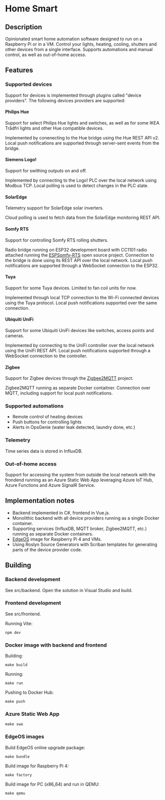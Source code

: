 # Home Smart

## Description

Opinionated smart home automation software designed to run on a Raspberry Pi or in a VM. Control your lights, heating, cooling, shutters and other devices from a single interface. Supports automations and manual control, as well as out-of-home access.

## Features

### Supported devices

Support for devices is implemented through plugins called "device providers". The following devices providers are supported:

#### Philips Hue

Support for select Philips Hue lights and switches, as well as for some IKEA Trådfri lights and other Hue compatible devices.

Implemented by conenecting to the Hue bridge using the Hue REST API v2. Local push notifications are supported through server-sent events from the bridge.

#### Siemens Logo!

Support for swithing outputs on and off.

Implemented by connecting to the Logo! PLC over the local network using Modbus TCP. Local polling is used to detect changes in the PLC state.

#### SolarEdge

Telemetry support for SolarEdge solar inverters.

Cloud polling is used to fetch data from the SolarEdge monitoring REST API.

#### Somfy RTS

Support for controlling Somfy RTS rolling shutters.

Radio bridge running on ESP32 development board with CC1101 radio attached running the [ESPSomfy-RTS](https://github.com/rstrouse/ESPSomfy-RTS) open source project. Connection to the bridge is done using its REST API over the local network. Local push notifications are supported through a WebSocket connection to the ESP32.

#### Tuya

Support for some Tuya devices. Limited to fan coil units for now.

Implemented through local TCP connection to the Wi-Fi connected devices using the Tuya protocol. Local push notifications supported over the same connection.

#### Ubiquiti UniFi

Support for some Ubiquiti UniFi devices like switches, access points and cameras.

Implemented by connecting to the UniFi controller over the local network using the UniFi REST API. Local push notifications supported through a WebSocket connection to the controller.

#### Zigbee

Support for Zigbee devices through the [Zigbee2MQTT](https://www.zigbee2mqtt.io/) project.

Zigbee2MQTT running as separate Docker contaitner. Connection over MQTT, including support for local push notifications.

### Supported automations

* Remote control of heating devices
* Push buttons for controlling lights
* Alerts in OpsGenie (water leak detected, laundry done, etc.)

### Telemetry

Time series data is stored in InfluxDB.

### Out-of-home access

Support for accessing the system from outside the local network with the frondend running as an Azure Static Web App leveraging Azure IoT Hub, Azure Functions and Azure SignalR Service.

## Implementation notes

* Backend implemented in C#, frontend in Vue.js.
* Monolithic backend with all device providers running as a single Docker container.
* Supporting services (InfluxDB, MQTT broker, Zigbee2MQTT, etc.) running as separate Docker containers.
* [EdgeOS](https://github.com/wouterdevinck/edgeos) image for Raspberry Pi 4 and VMs.
* Using Roslyn Source Generators with Scriban templates for generating parts of the device provider code.

## Building

### Backend development

See src/backend. Open the solution in Visual Studio and build.

### Frontend development

See src/frontend.

Running Vite:
```
npm dev
```

### Docker image with backend and frontend

Building:
```
make build
```

Running:
```
make run
```

Pushing to Docker Hub:
```
make push
```

### Azure Static Web App

```
make swa
```

### EdgeOS images

Build EdgeOS online upgrade package:
```
make bundle
```

Build image for Raspberry Pi 4:
```
make factory
```

Build image for PC (x86_64) and run in QEMU:
```
make qemu
```